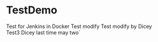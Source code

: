 # TestDemo
Test for Jenkins in Docker
Test modify
Test modify by Dicey\
Test3
Dicey
last time
may two`
